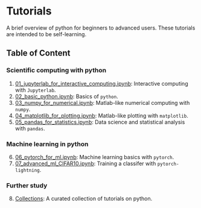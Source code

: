 # Tutorials

A brief overview of python for beginners to advanced users. These tutorials are intended to be self-learning.

## Table of Content

### Scientific computing with python

1. [01_jupyterlab_for_interactive_computing.ipynb](01_jupyterlab_for_interactive_computing.ipynb): Interactive computing with `Jupyterlab`.
2. [02_basic_python.ipynb](02_basic_python.ipynb): Basics of `python`.
3. [03_numpy_for_numerical.ipynb](03_numpy_for_numerical.ipynb): Matlab-like numerical computing with `numpy`.
4. [04_matplotlib_for_plotting.ipynb](04_matplotlib_for_plotting.ipynb): Matlab-like plotting with `matplotlib`.
5. [05_pandas_for_statistics.ipynb](05_pandas_for_statistics.ipynb): Data science and statistical analysis with `pandas`.

### Machine learning in python

6. [06_pytorch_for_ml.ipynb](06_pytorch_for_ml.ipynb): Machine learning basics with `pytorch`.
7. [07_advanced_ml_CIFAR10.ipynb](07_advanced_ml_CIFAR10.ipynb): Training a classifer with `pytorch-lightning`.

### Further study

8. [Collections](collections/): A curated collection of tutorials on python.
